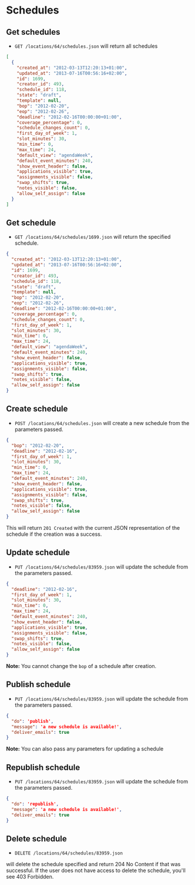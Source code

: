 Schedules
=======================

Get schedules
----------

* `GET /locations/64/schedules.json` will return all schedules

```json
[
  {
    "created_at": "2012-03-13T12:20:13+01:00",
    "updated_at": "2013-07-16T00:56:16+02:00",
    "id": 1699,
    "creator_id": 493,
    "schedule_id": 118,
    "state": "draft",
    "template": null,
    "bop": "2012-02-20",
    "eop": "2012-02-26",
    "deadline": "2012-02-16T00:00:00+01:00",
    "coverage_percentage": 0,
    "schedule_changes_count": 0,
    "first_day_of_week": 1,
    "slot_minutes": 30,
    "min_time": 0,
    "max_time": 24,
    "default_view": "agendaWeek",
    "default_event_minutes": 240,
    "show_event_header": false,
    "applications_visible": true,
    "assignments_visible": false,
    "swap_shifts": true,
    "notes_visible": false,
    "allow_self_assign": false
  }
]
```

Get schedule
----------

* `GET /locations/64/schedules/1699.json` will return the specified schedule.

```json
{
  "created_at": "2012-03-13T12:20:13+01:00",
  "updated_at": "2013-07-16T00:56:16+02:00",
  "id": 1699,
  "creator_id": 493,
  "schedule_id": 118,
  "state": "draft",
  "template": null,
  "bop": "2012-02-20",
  "eop": "2012-02-26",
  "deadline": "2012-02-16T00:00:00+01:00",
  "coverage_percentage": 0,
  "schedule_changes_count": 0,
  "first_day_of_week": 1,
  "slot_minutes": 30,
  "min_time": 0,
  "max_time": 24,
  "default_view": "agendaWeek",
  "default_event_minutes": 240,
  "show_event_header": false,
  "applications_visible": true,
  "assignments_visible": false,
  "swap_shifts": true,
  "notes_visible": false,
  "allow_self_assign": false
}
```

Create schedule
--------------

* `POST /locations/64/schedules.json` will create a new schedule from the parameters passed.

```json
{
  "bop": "2012-02-20",
  "deadline": "2012-02-16",
  "first_day_of_week": 1,
  "slot_minutes": 30,
  "min_time": 0,
  "max_time": 24,
  "default_event_minutes": 240,
  "show_event_header": false,
  "applications_visible": true,
  "assignments_visible": false,
  "swap_shifts": true,
  "notes_visible": false,
  "allow_self_assign": false
}
```

This will return `201 Created` with the current JSON representation of the schedule if the creation was a success.


Update schedule
--------------

* `PUT /locations/64/schedules/83959.json` will update the schedule from the parameters passed.

```json
{
  "deadline": "2012-02-16",
  "first_day_of_week": 1,
  "slot_minutes": 30,
  "min_time": 0,
  "max_time": 24,
  "default_event_minutes": 240,
  "show_event_header": false,
  "applications_visible": true,
  "assignments_visible": false,
  "swap_shifts": true,
  "notes_visible": false,
  "allow_self_assign": false
}
```

**Note:** You cannot change the `bop` of a schedule after creation.

Publish schedule
--------------

* `PUT /locations/64/schedules/83959.json` will update the schedule from the parameters passed.

```json
{
  "do": 'publish',
  "message": 'a new schedule is available!',
  "deliver_emails": true
}
```

**Note:** You can also pass any parameters for updating a schedule

Republish schedule
--------------

* `PUT /locations/64/schedules/83959.json` will update the schedule from the parameters passed.

```json
{
  "do": 'republish',
  "message": 'a new schedule is available!',
  "deliver_emails": true
}
```

Delete schedule
--------------

* `DELETE /locations/64/schedules/83959.json`

will delete the schedule specified and return 204 No Content if that was successful. If the user does not have access to delete the schedule, you'll see 403 Forbidden.
